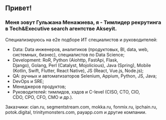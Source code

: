 ## Привет! 
### Меня зовут Гульжана Менажиева, я - Тимлидер рекрутинга в Tech&Executive search агентстве Akseyit.

Специализируюсь на e2e подборе ИТ специалистов и руководителей:

- Data: Data инженеров, аналитиков (продуктовых, BI, data, web, системных, бизнес), специалистов по Data Science;
- Development: RoR, Python (Aiohttp, FastApi, Flask, Django), Golang, Perl (Catalyst, Mojolicious), Java (Spring), Mobile (Kotlin, Swift, Flutter, React Native), JS (React, Vue.js, Node.js);
- QA: ручных и автоматизаторов Selenium, Appium, Python, JS, Java;
- DevOps и SRE;
- Менеджеров продуктов;
- Руководителей: тимлидов, хэдов и С-level (CISO, CTO, CIO, CDO, СРО, CFO, СМО и др.).

Заказчики: cian.ru, segmentstream.com, mokka.ru, fonmix.ru, ipchain.ru, potok.digital, trinitymonsters.com, payapp.com и другие компании.
